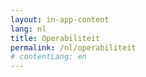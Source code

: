 ```yaml
---
layout: in-app-content
lang: nl
title: Operabiliteit
permalink: /nl/operabiliteit
# contentLang: en
---
```

